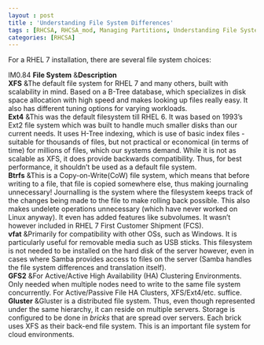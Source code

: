 ```yaml
---
layout : post
title : 'Understanding File System Differences'
tags : [RHCSA, RHCSA_mod, Managing Partitions, Understanding File System Differences]
categories: [RHCSA]
---
```



For a RHEL 7 installation, there are several file system choices:

<span>lM<span>0.84</span></span> **File System** &**Description**  
**XFS** \&The default file system for RHEL 7 and many others, built with
scalability in mind. Based on a B-Tree database, which specializes in
disk space allocation with high speed and makes looking up files really
easy. It also has different tuning options for varying workloads.  
**Ext4** \&This was the default filesystem till RHEL 6. It was based on
1993’s Ext2 file system which was built to handle much smaller disks
than our current needs. It uses H-Tree indexing, which is use of basic
index files - suitable for thousands of files, but not practical or
economical (in terms of time) for millions of files, which our systems
demand. While it is not as scalable as XFS, it does provide backwards
compatibility. Thus, for best performance, it shouldn’t be used as a
default file system.  
**Btrfs** \&This is a Copy-on-Write(CoW) file system, which means that
before writing to a file, that file is copied somewhere else, thus
making journaling unnecessary\! Journalling is the system where the
filesystem keeps track of the changes being made to the file to make
rolling back possible. This also makes undelete operations unnecessary
(which have never worked on Linux anyway). It even has added features
like subvolumes. It wasn’t however included in RHEL 7 First Customer
Shipment (FCS).  
**vfat** \&Primarily for compatibility with other OSs, such as Windows.
It is particularly useful for removable media such as USB sticks. This
filesystem is not needed to be installed on the hard disk of the server
however, even in cases where Samba provides access to files on the
server (Samba handles the file system differences and translation
itself).  
**GFS2** \&For Active/Active High Availability (HA) Clustering
Environments. Only needed when multiple nodes need to write to the same
file system concurrently. For Active/Passive File HA Clusters,
XFS/Ext4/etc. suffice.  
**Gluster** \&Gluster is a distributed file system. Thus, even though
represented under the same hierarchy, it can reside on multiple servers.
Storage is configured to be done in *bricks* that are spread over
servers. Each brick uses XFS as their back-end file system. This is an
important file system for cloud environments.
